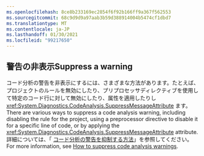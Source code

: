 ```yaml
---
ms.openlocfilehash: 8ce8b233169ec2854f6f92b166ff9a367f562553
ms.sourcegitcommit: 68c9d9d9a97aab3b59d388914004b5474cf1dbd7
ms.translationtype: MT
ms.contentlocale: ja-JP
ms.lasthandoff: 01/30/2021
ms.locfileid: "99217650"
---
```

## <a name="suppress-a-warning"></a><span data-ttu-id="82f7c-101">警告の非表示</span><span class="sxs-lookup"><span data-stu-id="82f7c-101">Suppress a warning</span></span>

<span data-ttu-id="82f7c-102">コード分析の警告を非表示にするには、さまざまな方法があります。たとえば、プロジェクトのルールを無効にしたり、プリプロセッサディレクティブを使用して特定のコード行に対して無効にしたり、属性を適用したりし <xref:System.Diagnostics.CodeAnalysis.SuppressMessageAttribute> ます。</span><span class="sxs-lookup"><span data-stu-id="82f7c-102">There are various ways to suppress a code analysis warning, including disabling the rule for the project, using a preprocessor directive to disable it for a specific line of code, or by applying the <xref:System.Diagnostics.CodeAnalysis.SuppressMessageAttribute> attribute.</span></span> <span data-ttu-id="82f7c-103">詳細については、「 [コード分析の警告を抑制する方法](../../docs/fundamentals/code-analysis/suppress-warnings.md)」を参照してください。</span><span class="sxs-lookup"><span data-stu-id="82f7c-103">For more information, see [How to suppress code analysis warnings](../../docs/fundamentals/code-analysis/suppress-warnings.md).</span></span>
